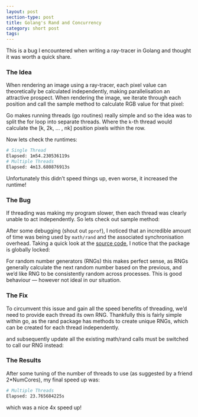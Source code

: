 ```yaml
---
layout: post
section-type: post
title: Golang's Rand and Concurrency
category: short post
tags:
---
```


This is a bug I encountered when writing a ray-tracer in Golang and thought it was worth a quick share.

### The Idea

When rendering an image using a ray-tracer, each pixel value can theoretically be calculated independently, making parallelisation an attractive prospect.
When rendering the image, we iterate through each position and call the sample method to calculate RGB value for that pixel:

<script src="https://gist.github.com/am-khan/2940ff0137aadd7c533fe326b70e855b.js"></script>

Go makes running threads (go routines) really simple and so the idea was to split the for loop into separate threads. Where the `k`-th thread would calculate the [k, 2k, ... , nk] position pixels within the row.

<script src="https://gist.github.com/am-khan/b05c76681aa330d2ff5c0a222dc2555f.js"></script>

Now lets check the runtimes:

```bash
# Single Thread
Elapsed: 1m54.230536119s
# Multiple Threads
Elapsed: 4m13.680876913s
```

Unfortunately this didn’t speed things up, even worse, it increased the runtime!

### The Bug
If threading was making my program slower, then each thread was clearly unable to act independently. So lets check out sample method:
<script src="https://gist.github.com/am-khan/4ae37cc5edbee98ac52ef0c066c2bdd9.js"></script>

After some debugging (shout out `pprof`), I noticed that an incredible amount of time was being used by `math/rand` and the associated synchronisation overhead. Taking a quick look at the [source code](https://golang.org/src/math/rand/rand.go), I notice that the package is globally locked:
<script src="https://gist.github.com/am-khan/4ae37cc5edbee98ac52ef0c066c2bdd9.js"></script>

For random number generators (RNGs) this makes perfect sense, as RNGs generally calculate the next random number based on the previous, and we’d like RNG to be consistently random across processes. This is good behaviour — however not ideal in our situation.

### The Fix
To circumvent this issue and gain all the speed benefits of threading, we’d need to provide each thread its own RNG. Thankfully this is fairly simple within go, as the rand package has methods to create unique RNGs, which can be created for each thread independently.

and subsequently update all the existing math/rand calls must be switched to call our RNG instead:

### The Results
After some tuning of the number of threads to use (as suggested by a friend 2*NumCores), my final speed up was:

```bash
# Multiple Threads
Elapsed: 23.765684225s
```
which was a nice 4x speed up!
